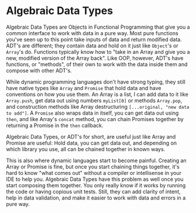 # Algebraic Data Types

Algebraic Data Types are Objects in Functional Programming that give you a common interface to work with data in a pure way. Most pure functions you've seen up to this point take inputs of data and return modified data. ADT's are different; they contain data and hold on it just like `Object`'s or `Array`'s do. Functions typically know how to "take in an Array and give you a new, modified version of the Array back". Like OOP, however, ADT's have functions, or "methods", of their own to work with the data inside them and compose with other ADT's. 

While dynamic programming languages don't have strong typing, they still have native types like `Array` and `Promise` that hold data and have conventions on how you use them. An Array is a list, I can add data to it like `Array.push`, get data out using numbers `myList[0]` or methods `Array.pop`, and construction methods like Array destructuring `[...original, "new data to add"]`. A `Promise` also wraps data in itself, you can get data out using `then`, and like Array's `concat` method, you can chain Promises together by returning a Promise in the `then` callback.

Algebraic Data Types, or ADT's for short, are useful just like Array and Promise are useful: Hold data, you can get data out, and depending on which library you use, all can be chained together in known ways.

This is also where dynamic languages start to become painful. Creating an Array or Promise is fine, but once you start chaining things together, it's hard to know "what comes out" without a compiler or intellisense in your IDE to help you. Algebraic Data Types have this problem as well once you start composing them together. You only really know if it works by running the code or having copious unit tests. Still, they can add clarity of intent, help in data validation, and make it easier to work with data and errors in a pure way.